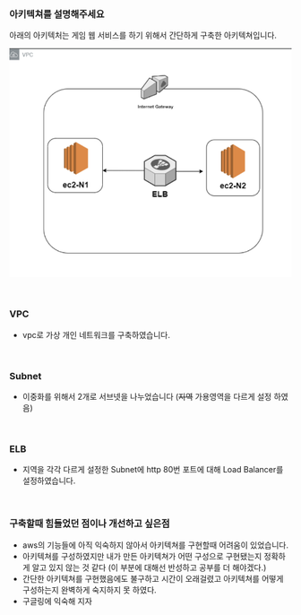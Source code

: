 ### **아키텍쳐를 설명해주세요**
아래의 아키텍처는 게임 웹 서비스를 하기 위해서 간단하게 구축한 아키텍쳐입니다. <br>

![](2023-02-22-23-34-08.png)

<br>

### VPC 
- vpc로 가상 개인 네트워크를 구축하였습니다.
<br>

### Subnet
- 이중화를 위해서 2개로 서브넷을 나누었습니다 (~~지역~~ 가용영역을 다르게 설정 하였음)
<br>

### ELB
- 지역을 각각 다르게 설정한 Subnet에 http 80번 포트에 대해 Load Balancer를 설정하였습니다.
<br>

### 구축할때 힘들었던 점이나 개선하고 싶은점
- aws의 기능들에 아직 익숙하지 않아서 아키텍쳐를 구현할때 어려움이 있었습니다.
- 아키텍쳐를 구성하였지만 내가 만든 아키텍쳐가 어떤 구성으로 구현됐는지 정확하게 알고 있지 않는 것 같다 (이 부분에 대해선 반성하고 공부를 더 해야겠다.)
- 간단한 아키텍쳐를 구현했음에도 불구하고 시간이 오래걸렸고 아키텍쳐를 어떻게 구성하는지 완벽하게 숙지하지 못 하였다.
- 구글링에 익숙해 지자






